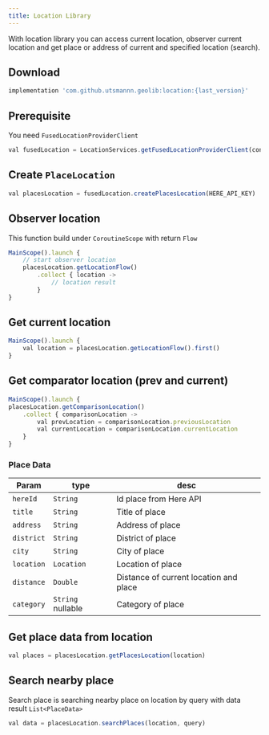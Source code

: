 ```yaml
---
title: Location Library
---
```


With location library you can access current location, observer current location and get place or address of current and specified location (search).

## Download
```jsx
implementation 'com.github.utsmannn.geolib:location:{last_version}'
```

## Prerequisite
You need `FusedLocationProviderClient`
```jsx
val fusedLocation = LocationServices.getFusedLocationProviderClient(context)
```

## Create `PlaceLocation`
```jsx
val placesLocation = fusedLocation.createPlacesLocation(HERE_API_KEY)
```

## Observer location
This function build under `CoroutineScope` with return `Flow`
```jsx
MainScope().launch {
    // start observer location
    placesLocation.getLocationFlow()
        .collect { location ->
            // location result
        }
}
```

## Get current location 
```jsx
MainScope().launch {
    val location = placesLocation.getLocationFlow().first()
}
```

## Get comparator location (prev and current)
```jsx
MainScope().launch {
placesLocation.getComparisonLocation()
    .collect { comparisonLocation ->
        val prevLocation = comparisonLocation.previousLocation
        val currentLocation = comparisonLocation.currentLocation
    }
}
```

### Place Data
|Param|type|desc|
|---|---|---|
|`hereId`|`String`|Id place from Here API|
|`title`|`String`|Title of place|
|`address`|`String`|Address of place|
|`district`|`String`|District of place|
|`city`|`String`|City of place|
|`location`|`Location`|Location of place|
|`distance`|`Double`|Distance of current location and place|
|`category`|`String` nullable |Category of place|

## Get place data from location
```jsx
val places = placesLocation.getPlacesLocation(location)
```

## Search nearby place
Search place is searching nearby place on location by query with data result `List<PlaceData>`
```jsx
val data = placesLocation.searchPlaces(location, query)
```

